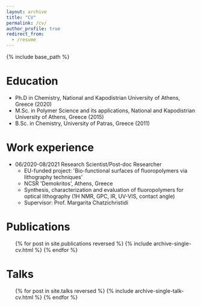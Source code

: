 ```yaml
---
layout: archive
title: "CV"
permalink: /cv/
author_profile: true
redirect_from:
  - /resume
---
```


{% include base_path %}

Education
======
* Ph.D in Chemistry, National and Kapodistrian University of Athens, Greece (2020)
* M.Sc. in Polymer Science and its applications, National and Kapodistrian University of Athens, Greece (2015)
* B.Sc. in Chemistry, University of Patras, Greece (2011)

Work experience
======
* 06/2020-08/2021 Research Scientist/Post-doc Researcher
  * EU-funded project: 'Bio-functional surfaces of fluoropolymers via lithography techniques'
  * NCSR 'Demokritos', Athens, Greece
  * Synthesis, characterization and evaluation of fluoropolymers for optical lithography (1H NMR, GPC, IR, UV-VIS, contact angle)
  * Supervisor: Prof. Margarita Chatzichristidi


Publications
======
  <ul>{% for post in site.publications reversed %}
    {% include archive-single-cv.html %}
  {% endfor %}</ul>

  
Talks
======
  <ul>{% for post in site.talks reversed %}
    {% include archive-single-talk-cv.html  %}
  {% endfor %}</ul>
